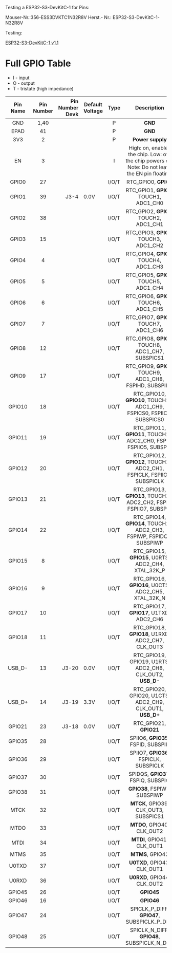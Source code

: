 

Testing a ESP32-S3-DevKitC-1 for Pins: 


Mouser-Nr.:356-ESS3DVKTC1N32R8V
Herst.- Nr.: ESP32-S3-DevKitC-1-N32R8V

Testing: 

[ESP32-S3-DevKitC-1 v1.1](https://docs.espressif.com/projects/esp-idf/en/latest/esp32s3/hw-reference/esp32s3/user-guide-devkitc-1.html)


# Full GPIO Table

- I - input
- O - output
- T - tristate (high impedance)

| Pin Name | Pin Number | Pin Number Devk  | Default Voltage |  Type |                                             Description                                            |
|:--------:|:----------:|-----------------:|-----------------|:-----:|:--------------------------------------------------------------------------------------------------:|
| GND      | 1,40       |                  |                 | P     | **GND**                                                                                            |
| EPAD     | 41         |                  |                 | P     | **GND**                                                                                            |
| 3V3      | 2          |                  |                 | P     | **Power supply**                                                                                   |
| EN       | 3          |                  |                 | I     | High: on, enables the chip. Low: off, the chip powers off. Note: Do not leave the EN pin floating. |
| GPIO0    | 27         |                  |                 | I/O/T | RTC_GPIO0, **GPIO0**                                                                               |
| GPIO1    | 39         | J3-4             | 0.0V            | I/O/T | RTC_GPIO1, **GPIO1**, TOUCH1, ADC1_CH0                                                             |
| GPIO2    | 38         |                  |                 | I/O/T | RTC_GPIO2, **GPIO2**, TOUCH2, ADC1_CH1                                                             |
| GPIO3    | 15         |                  |                 | I/O/T | RTC_GPIO3, **GPIO3**, TOUCH3, ADC1_CH2                                                             |
| GPIO4    | 4          |                  |                 | I/O/T | RTC_GPIO4, **GPIO4**, TOUCH4, ADC1_CH3                                                             |
| GPIO5    | 5          |                  |                 | I/O/T | RTC_GPIO5, **GPIO5**, TOUCH5, ADC1_CH4                                                             |
| GPIO6    | 6          |                  |                 | I/O/T | RTC_GPIO6, **GPIO6**, TOUCH6, ADC1_CH5                                                             |
| GPIO7    | 7          |                  |                 | I/O/T | RTC_GPIO7, **GPIO7**, TOUCH7, ADC1_CH6                                                             |
| GPIO8    | 12         |                  |                 | I/O/T | RTC_GPIO8, **GPIO8**, TOUCH8, ADC1_CH7, SUBSPICS1                                                  |
| GPIO9    | 17         |                  |                 | I/O/T | RTC_GPIO9, **GPIO9**, TOUCH9, ADC1_CH8, FSPIHD, SUBSPIHD                                           |
| GPIO10   | 18         |                  |                 | I/O/T | RTC_GPIO10, **GPIO10**, TOUCH10, ADC1_CH9, FSPICS0, FSPIIO4, SUBSPICS0                             |
| GPIO11   | 19         |                  |                 | I/O/T | RTC_GPIO11, **GPIO11**, TOUCH11, ADC2_CH0, FSPID, FSPIIO5, SUBSPID                                 |
| GPIO12   | 20         |                  |                 | I/O/T | RTC_GPIO12, **GPIO12**, TOUCH12, ADC2_CH1, FSPICLK, FSPIIO6, SUBSPICLK                             |
| GPIO13   | 21         |                  |                 | I/O/T | RTC_GPIO13, **GPIO13**, TOUCH13, ADC2_CH2, FSPIQ, FSPIIO7, SUBSPIQ                                 |
| GPIO14   | 22         |                  |                 | I/O/T | RTC_GPIO14, **GPIO14**, TOUCH14, ADC2_CH3, FSPIWP, FSPIDQS, SUBSPIWP                               |
| GPIO15   | 8          |                  |                 | I/O/T | RTC_GPIO15, **GPIO15**, U0RTS, ADC2_CH4, XTAL_32K_P                                                |
| GPIO16   | 9          |                  |                 | I/O/T | RTC_GPIO16, **GPIO16**, U0CTS, ADC2_CH5, XTAL_32K_N                                                |
| GPIO17   | 10         |                  |                 | I/O/T | RTC_GPIO17, **GPIO17**, U1TXD, ADC2_CH6                                                            |
| GPIO18   | 11         |                  |                 | I/O/T | RTC_GPIO18, **GPIO18**, U1RXD, ADC2_CH7, CLK_OUT3                                                  |
| USB_D-   | 13         | J3-20            | 0.0V            | I/O/T | RTC_GPIO19, GPIO19, U1RTS, ADC2_CH8, CLK_OUT2, **USB_D-**                                          |
| USB_D+   | 14         | J3-19            | 3.3V            | I/O/T | RTC_GPIO20, GPIO20, U1CTS, ADC2_CH9, CLK_OUT1, **USB_D+**                                          |
| GPIO21   | 23         | J3-18            | 0.0V            | I/O/T | RTC_GPIO21, **GPIO21**                                                                             |
| GPIO35   | 28         |                  |                 | I/O/T | SPIIO6, **GPIO35**, FSPID, SUBSPID                                                                 |
| GPIO36   | 29         |                  |                 | I/O/T | SPIIO7, **GPIO36**, FSPICLK, SUBSPICLK                                                             |
| GPIO37   | 30         |                  |                 | I/O/T | SPIDQS, **GPIO37**, FSPIQ, SUBSPIQ                                                                 |
| GPIO38   | 31         |                  |                 | I/O/T | **GPIO38**, FSPIWP, SUBSPIWP                                                                       |
| MTCK     | 32         |                  |                 | I/O/T | **MTCK**, GPIO39, CLK_OUT3, SUBSPICS1                                                              |
| MTDO     | 33         |                  |                 | I/O/T | **MTDO**, GPIO40, CLK_OUT2                                                                         |
| MTDI     | 34         |                  |                 | I/O/T | **MTDI**, GPIO41, CLK_OUT1                                                                         |
| MTMS     | 35         |                  |                 | I/O/T | **MTMS**, GPIO42                                                                                   |
| U0TXD    | 37         |                  |                 | I/O/T | **U0TXD**, GPIO43, CLK_OUT1                                                                        |
| U0RXD    | 36         |                  |                 | I/O/T | **U0RXD**, GPIO44, CLK_OUT2                                                                        |
| GPIO45   | 26         |                  |                 | I/O/T | **GPIO45**                                                                                         |
| GPIO46   | 16         |                  |                 | I/O/T | **GPIO46**                                                                                         |
| GPIO47   | 24         |                  |                 | I/O/T | SPICLK_P_DIFF, **GPIO47**, SUBSPICLK_P_DIFF                                                        |
| GPIO48   | 25         |                  |                 | I/O/T | SPICLK_N_DIFF, **GPIO48**, SUBSPICLK_N_DIFF                                                        |

